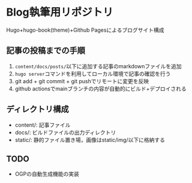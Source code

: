 # Blog執筆用リポジトリ

Hugo+hugo-book(theme)+Github Pagesによるブログサイト構成

## 記事の投稿までの手順

1. `content/docs/posts/`以下に追加する記事のmarkdownファイルを追加
1. `hugo server`コマンドを利用してローカル環境で記事の確認を行う
1. git add + git commit + git pushでリモートに変更を反映
1. github actionsでmainブランチの内容が自動的にビルド+デプロイされる


## ディレクトリ構成

- content/: 記事ファイル
- docs/: ビルドファイルの出力ディレクトリ
- static/: 静的ファイル置き場，画像はstatic/img/以下に格納する

## TODO
- OGPの自動生成機能の実装
